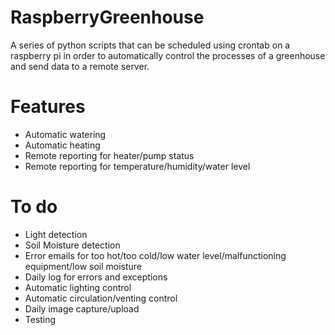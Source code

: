# RaspberryGreenhouse
 
A series of python scripts that can be scheduled using crontab on a raspberry pi in order to automatically control the processes of a greenhouse and send data to a remote server.

# Features
- Automatic watering
- Automatic heating
- Remote reporting for heater/pump status
- Remote reporting for temperature/humidity/water level

# To do
- Light detection
- Soil Moisture detection
- Error emails for too hot/too cold/low water level/malfunctioning equipment/low soil moisture
- Daily log for errors and exceptions
- Automatic lighting control
- Automatic circulation/venting control
- Daily image capture/upload
- Testing
